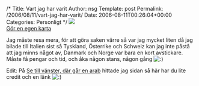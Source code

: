 /*
 Title: Vart jag har varit
 Author: nsg
 Template: post
 Permalink: /2006/08/11/vart-jag-har-varit/
 Date: 2006-08-11T00:26:04+00:00
 Categories: Personligt
*/
![][1]  
[Gör en egen karta][2]

Jag måste resa mera, för att göra saken värre så var jag mycket liten då jag bilade till Italien sist så Tyskland, Österrike och Schweiz kan jag inte påstå att jag minns något av, Danmark och Norge var bara en kort avstickare. Måste få pengar och tid, och åka någon stans, någon gång <img src="http://nsg.cc/wp-includes/images/smilies/icon_smile.gif" alt=":)" class="wp-smiley" /> 

Edit: På [Se till vänster, där går en arab][3] hittade jag sidan så här har du lite credit och en länk <img src="http://nsg.cc/wp-includes/images/smilies/icon_smile.gif" alt=":)" class="wp-smiley" /> 

<small></small>

 [1]: http://www.world66.com/community/mymaps/worldmap?visited=ATDKDEITNOSECH
 [2]: http://douweosinga.com/projects/visitedcountries
 [3]: http://www.tmn.nu/blog/?p=456